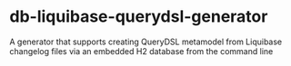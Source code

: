 db-liquibase-querydsl-generator
===============================

A generator that supports creating QueryDSL metamodel from Liquibase changelog files via an embedded H2 database from the command line
